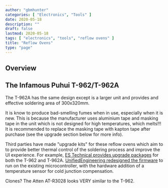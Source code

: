 ```yaml
---
author: "gbmhunter"
categories: [ "Electronics", "Tools" ]
date: 2020-05-18
description: ""
draft: false
lastmod: 2020-05-18
tags: [ "electronics", "tools", "reflow ovens" ]
title: "Reflow Ovens"
type: "page"
---
```


## Overview

## The Infamous Puhui T-962/T-962A

The T-962A has the same design except is a larger unit and provides and effective soldering area of 300x320mm.

It is know to produce bad-smelling fumes when in use, especially when it is new. This is because the manufacturer uses aluminium tape and masking tape in the unit which is not designed for high temperatures, which melts!!! It is recommended to replace the masking tape with kapton tape after purchase (see the upgrade section below for more info).

Third parties have made "upgrade kits" for these reflow ovens which aim to to provide better thermal control of the soldering process and improve the UI experience. For example, [ES Technical provides upgrade packages](https://www.estechnical.co.uk/products/reflow-oven-controllers?gclid=EAIaIQobChMI3KXlo7X_5gIVknZgCh11oAU-EAMYASAAEgIFtfD_BwE) for both the T-962 and T-962A. [UnifiedEngineering redesigned the firmware](https://github.com/UnifiedEngineering/T-962-improvements) to run on the existing microcontroller, with the hardware addition of a temperature sensor for cold junction compensation.

Clones? The Atten AT-R3028 looks VERY similar to the T-962.


